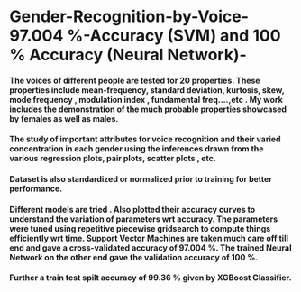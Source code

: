 # Gender-Recognition-by-Voice-97.004 %-Accuracy (SVM) and 100 % Accuracy (Neural Network)-

#### The voices of different people are tested for 20 properties. These properties include mean-frequency, standard deviation, kurtosis, skew, mode frequency , modulation index , fundamental freq....,etc . My work includes the demonstration of the much probable properties showcased by females as well as males.
#### The study of important attributes for voice recognition and their varied concentration in each gender using the inferences drawn from the various regression plots, pair plots, scatter plots , etc.
#### Dataset is also standardized or normalized prior to training for better performance.
#### Different models are tried . Also plotted their accuracy curves to understand the variation of parameters wrt accuracy. The parameters were tuned using repetitive piecewise gridsearch to compute things efficiently wrt time. Support Vector Machines are taken much care off till end and gave a cross-validated accuracy of 97.004 %. The trained Neural Network on the other end gave the validation accuracy of 100 %. 
#### Further a train test spilt accuracy of 99.36 % given by XGBoost Classifier.
  
   
  
